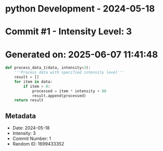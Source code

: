 ﻿# python Development - 2024-05-18
# Commit #1 - Intensity Level: 3
# Generated on: 2025-06-07 11:41:48
```python
def process_data_1(data, intensity=3):
    '''Process data with specified intensity level'''
    result = []
    for item in data:
        if item > 0:
            processed = item * intensity + 80
            result.append(processed)
    return result
```
## Metadata
- Date: 2024-05-18
- Intensity: 3
- Commit Number: 1
- Random ID: 1699433352
